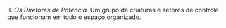 II. *Os Diretores de Potência*. Um grupo de criaturas e setores de controle que funcionam em todo o espaço organizado.